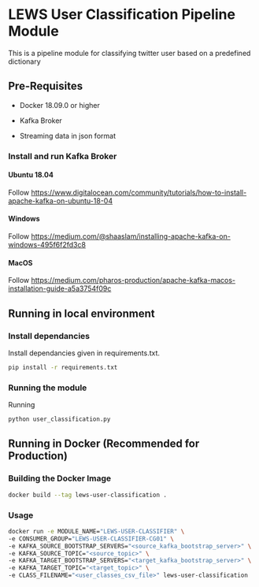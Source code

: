 # LEWS User Classification Pipeline Module

This is a pipeline module for classifying twitter user based on a predefined dictionary

## Pre-Requisites

- Docker 18.09.0 or higher

- Kafka Broker

- Streaming data in json format

### Install and run Kafka Broker
#### Ubuntu 18.04
Follow https://www.digitalocean.com/community/tutorials/how-to-install-apache-kafka-on-ubuntu-18-04
#### Windows 
Follow https://medium.com/@shaaslam/installing-apache-kafka-on-windows-495f6f2fd3c8
#### MacOS
Follow https://medium.com/pharos-production/apache-kafka-macos-installation-guide-a5a3754f09c

## Running in local environment
### Install dependancies
Install dependancies given in requirements.txt. 
```bash
pip install -r requirements.txt
```

### Running the module

Running
```bash
python user_classification.py
```

## Running in Docker (Recommended for Production)
### Building the Docker Image


```bash
docker build --tag lews-user-classification .
```

### Usage

```bash
docker run -e MODULE_NAME="LEWS-USER-CLASSIFIER" \
-e CONSUMER_GROUP="LEWS-USER-CLASSIFIER-CG01" \
-e KAFKA_SOURCE_BOOTSTRAP_SERVERS="<source_kafka_bootstrap_server>" \
-e KAFKA_SOURCE_TOPIC="<source_topic>" \
-e KAFKA_TARGET_BOOTSTRAP_SERVERS="<target_kafka_bootstrap_server>" \
-e KAFKA_TARGET_TOPIC="<target_topic>" \
-e CLASS_FILENAME="<user_classes_csv_file>" lews-user-classification
```
